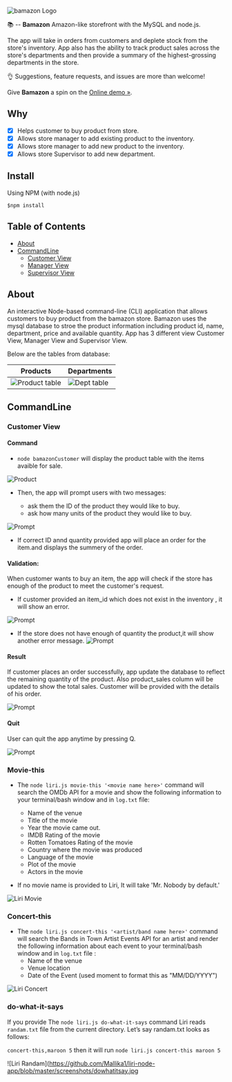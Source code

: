 ![bamazon Logo](![Product](https://github.com/Mallika1/bamazon/blob/master/Screenshots/bamazon.JPG))

:books: -- **Bamazon** Amazon-like storefront with the MySQL and node.js.

<Build Status Coverage Status First timers friendly>

The app will take in orders from customers and deplete stock from the store's inventory. App also has the ability to track product sales across the store's departments and then provide a summary of the highest-grossing departments in the store.

:ok_hand: Suggestions, feature requests, and issues are more than welcome!

Give **Bamazon** a spin on the [Online demo »](https://drive.google.com/file/d/1JZzxTmOKVyYKDcAJQG8CQGxV0eFLv8vE/view).

## Why

- [x] Helps customer to buy product from store.
- [x] Allows store manager to add existing product to the inventory.
- [x] Allows store manager to add new product to the inventory.
- [x] Allows store Supervisor to add new department.

## Install

Using NPM (with node.js)

 `$npm install`

## Table of Contents

* [About](#About)
* [CommandLine](#CommandLine)
   - [Customer View](#bamazonCustomer )
   - [Manager View](#bamazonManager)
   - [Supervisor View](#bamazonSupervisor)


## About

An interactive Node-based command-line (CLI) application that allows customers to buy product from the bamazon store.
Bamazon uses the mysql database to stroe the product information including product id, name, department, price and available quantity. App has 3 different view Customer View, Manager View and Supervisor View.

Below are the tables from database: 

| Products | Departments | 
| --- | --- |
| ![Product table](https://github.com/Mallika1/bamazon/blob/master/Screenshots/productTable.jpg)| ![Dept table](https://github.com/Mallika1/bamazon/blob/master/Screenshots/departmentTable.JPG)|


## CommandLine

### Customer View 

#### Command
* `node bamazonCustomer` will display the product table with the items avaible for sale.

![Product](https://github.com/Mallika1/bamazon/blob/master/Screenshots/customerview/1.JPG)


* Then, the app will prompt users with two messages:

    - ask them the ID of the product they would like to buy.
    - ask how many units of the product they would like to buy.

![Prompt](https://github.com/Mallika1/bamazon/blob/master/Screenshots/customerview/2.JPG)

* If correct ID annd quantity provided app will place an order for the item.and displays the summery of the order.

#### Validation: 
When customer wants to buy an item, the app will check if the store has enough of the product to meet the customer's request.

* If customer provided an item_id which does not exist in the inventory , it will show an error. 

![Prompt](https://github.com/Mallika1/bamazon/blob/master/Screenshots/customerview/3.JPG)

* If the store does not have enough of quantity the product,it will show another error message.
![Prompt](https://github.com/Mallika1/bamazon/blob/master/Screenshots/customerview/4.JPG)

#### Result
If customer places an order successfully, app update the database to reflect the remaining quantity of the product. Also product_sales column will be updated to show the total sales. Customer will be provided with the details of his order.

![Prompt](https://github.com/Mallika1/bamazon/blob/master/Screenshots/customerview/2_1.JPG)

#### Quit
User can quit the app anytime by pressing Q.

![Prompt](https://github.com/Mallika1/bamazon/blob/master/Screenshots/customerview/5.JPG)
   
### Movie-this

* The ```node liri.js movie-this '<movie name here>'``` command will search the OMDb API for a movie and show the following information to your terminal/bash window and in `log.txt` file:
    - Name of the venue
    - Title of the movie
    - Year the movie came out.
    - IMDB Rating of the movie
    - Rotten Tomatoes Rating of the movie
    - Country where the movie was produced
    - Language of the movie
    - Plot of the movie
    - Actors in the movie

* If no movie name is provided to Liri, It will take 'Mr. Nobody by default.'

![Liri Movie](https://github.com/Mallika1/liri-node-app/blob/master/screenshots/movie.jpg)

### Concert-this

* The ```node liri.js concert-this '<artist/band name here>'``` command will search the Bands in Town Artist Events API for an artist and render the following information about each event to your terminal/bash window and in `log.txt` file :
    - Name of the venue
    - Venue location
    - Date of the Event (used moment to format this as "MM/DD/YYYY")

![Liri Concert](https://github.com/Mallika1/liri-node-app/blob/master/screenshots/concert.JPG)

### do-what-it-says

If you provide The ```node liri.js do-what-it-says``` command Liri reads `randam.txt` file from the current directory.
Let’s say randam.txt looks as follows:

`concert-this,maroon 5`  then it will run `node liri.js concert-this maroon 5`

![Liri Randam](https://github.com/Mallika1/liri-node-app/blob/master/screenshots/dowhatitsay.jpg
